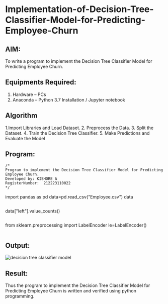 # Implementation-of-Decision-Tree-Classifier-Model-for-Predicting-Employee-Churn

## AIM:
To write a program to implement the Decision Tree Classifier Model for Predicting Employee Churn.

## Equipments Required:
1. Hardware – PCs
2. Anaconda – Python 3.7 Installation / Jupyter notebook

## Algorithm
1.Import Libraries and Load Dataset.
2. Preprocess the Data.
3. Split the Dataset.
4. Train the Decision Tree Classifier.
5. Make Predictions and Evaluate the Model 

## Program:
```
/*
Program to implement the Decision Tree Classifier Model for Predicting Employee Churn.
Developed by: KISHORE A
RegisterNumber:  212223110022
*/
```
import pandas as pd
data=pd.read_csv("Employee.csv")
data
```
```
data["left"].value_counts()
```
```
from sklearn.preprocessing import LabelEncoder
le=LabelEncoder()
```
```

## Output:
![decision tree classifier model](sam.png)


## Result:
Thus the program to implement the  Decision Tree Classifier Model for Predicting Employee Churn is written and verified using python programming.
